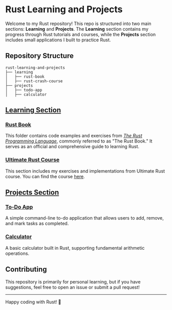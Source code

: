 # Rust Learning and Projects

Welcome to my Rust repository! This repo is structured into two main sections: **Learning** and **Projects**. The **Learning** section contains my progress through Rust tutorials and courses, while the **Projects** section includes small applications I built to practice Rust.

## Repository Structure
```
rust-learning-and-projects
├── learning
│   ├── rust-book
│   ├── rust-crash-course
├── projects
│   ├── todo-app
│   ├── calculator
```
## [Learning Section](./learning) 

### [Rust Book](./learning/rust-book)
This folder contains code examples and exercises from *[The Rust Programming Language](https://doc.rust-lang.org/book/)*, commonly referred to as "The Rust Book." It serves as an official and comprehensive guide to learning Rust.

### [Ultimate Rust Course]((./learning/rust-crash-course))
This section includes my exercises and implementations from Ultimate Rust course. You can find the course [here](https://www.udemy.com/course/ultimate-rust-crash-course/).

## [Projects Section](./projects)

### [To-Do App](./projects/todoapp)
A simple command-line to-do application that allows users to add, remove, and mark tasks as completed.

### [Calculator](./projects/calculator)
A basic calculator built in Rust, supporting fundamental arithmetic operations.

## Contributing
This repository is primarily for personal learning, but if you have suggestions, feel free to open an issue or submit a pull request!

---
Happy coding with Rust! 🦀

